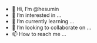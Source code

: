 - 👋 Hi, I’m @hesumin
- 👀 I’m interested in ...
- 🌱 I’m currently learning ...
- 💞️ I’m looking to collaborate on ...
- 📫 How to reach me ...

<!---
hesumin/hesumin is a ✨ special ✨ repository because its `README.md` (this file) appears on your GitHub profile.
You can click the Preview link to take a look at your changes.
--->
